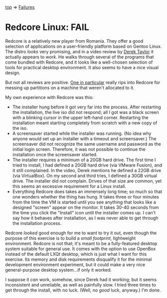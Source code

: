 [top](../README.md) =&gt; [Failures](failures.md)

# Redcore Linux: FAIL

Redcore is a relatively new player from Romania. They offer a good selection of applications on a user-friendly platform based on Gentoo Linux. The distro _looks_ very promising, and in a video review by [Derek Taylor](https://www.youtube.com/watch?v=Qya9atmGcoc) it actually appears to _work_. He walks through several of the programs that come bundled with Redcore, and it looks like a well-chosen selection of tools for practical desktop environment. It also seems to have a nice visual design.

But not all reviews are positive. [One in particular](https://sysdfree.wordpress.com/2018/02/25/178/) really rips into Redcore for messing up partitions on a machine that weren't allocated to it. 

My own experience with Redcore was this:

- The installer hung before it got very far into the process. After restarting the installation, the live iso did not respond; all I got was a black screen with a blinking cursor in the upper left-hand corner. Restarting the installation meant starting completely from scratch with a new copy of the iso.
- A screensaver started while the installer was running. (No idea why anyone would set up an installer with a timeout and screensaver.) The screensaver did not recognize the same username and password as the initial login screen. Therefore, it was not possible to continue the installation once the screensaver started.
- The installer requires a minimum of a 20GB hard drive. The first time I tried to install, I had defined a 20GB hard drive (via VMware Fusion), and it still complained. In the video, Derek mentions he defined a 22GB drive (via VirtualBox). On my second and third tries, I defined a 30GB virtual drive. The installer did not complain. Drives of that size are common, yet this seems an excessive requirement for a Linux install.
- Everything Redcore does takes an immensely long time; so much so that one wonders whether the thing has hung. It takes three or four minutes from the time the VM is started until you see anything that looks like a designed "screen" appear on the monitor. It takes 30-40 seconds from the time you click the "Install" icon until the installer comes up. I can't say how it behaves after installation, as I was never able to get through the installation process. 

Redcore _looked_ good enough for me to want to try it out, even though the purpose of this exercise is to build a _small footprint_, lightweight environment. Redcore is not that; it's meant to be a fully-featured desktop system suitable for general use. It comes with the option to use OpenBox instead of the default LXQt desktop, which is just what I want for this exercise. Its memory and disk requirements disqualify it for the minimal development environment experiment, but it could make a very nice general-purpose desktop system...if only it worked. 

I suppose it _can_ work, somehow, since Derek had it working; but it seems inconsistent and unreliable, as well as painfully slow. I tried three times to get through the install, with no luck. (Well, no _good_ luck, anyway.) I'm done.

